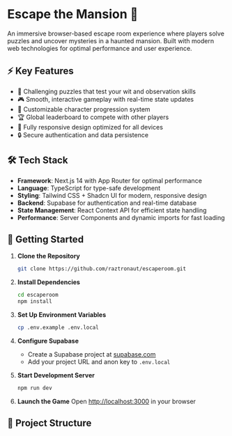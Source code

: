 # Escape the Mansion 🏰

An immersive browser-based escape room experience where players solve puzzles and uncover mysteries in a haunted mansion. Built with modern web technologies for optimal performance and user experience.

## ⚡ Key Features

- 🧩 Challenging puzzles that test your wit and observation skills
- 🎮 Smooth, interactive gameplay with real-time state updates
- 👤 Customizable character progression system
- 🏆 Global leaderboard to compete with other players
- 📱 Fully responsive design optimized for all devices
- 🔒 Secure authentication and data persistence

## 🛠️ Tech Stack

- **Framework**: Next.js 14 with App Router for optimal performance
- **Language**: TypeScript for type-safe development
- **Styling**: Tailwind CSS + Shadcn UI for modern, responsive design
- **Backend**: Supabase for authentication and real-time database
- **State Management**: React Context API for efficient state handling
- **Performance**: Server Components and dynamic imports for fast loading

## 🚀 Getting Started

1. **Clone the Repository**
   ```bash
   git clone https://github.com/raztronaut/escaperoom.git
   ```

2. **Install Dependencies**
   ```bash
   cd escaperoom
   npm install
   ```

3. **Set Up Environment Variables**
   ```bash
   cp .env.example .env.local
   ```

4. **Configure Supabase**
   - Create a Supabase project at [supabase.com](https://supabase.com)
   - Add your project URL and anon key to `.env.local`

5. **Start Development Server**
   ```bash
   npm run dev
   ```

6. **Launch the Game**
   Open [http://localhost:3000](http://localhost:3000) in your browser

## 📁 Project Structure